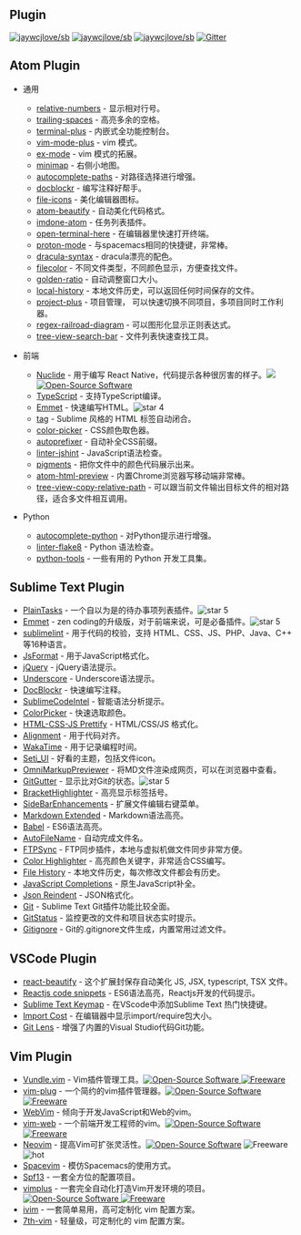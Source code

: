 Plugin
---

[![jaywcjlove/sb](https://jaywcjlove.github.io/sb/ico/awesome.svg)](https://github.com/jaywcjlove/awesome-mac) [![jaywcjlove/sb](https://jaywcjlove.github.io/sb/lang/english.svg)](editor-plugin.md) [![jaywcjlove/sb](https://jaywcjlove.github.io/sb/lang/chinese.svg)](editor-plugin-zh.md) [![Gitter](https://jaywcjlove.github.io/sb/ico/gitter.svg)](https://gitter.im/awesome-mac/cn?utm_source=badge&utm_medium=badge&utm_campaign=pr-badge)

## Atom Plugin

* 通用

  * [relative-numbers](https://atom.io/packages/relative-numbers) - 显示相对行号。
  * [trailing-spaces](https://atom.io/packages/trailing-spaces) - 高亮多余的空格。
  * [terminal-plus](https://atom.io/packages/terminal-plus) - 内嵌式全功能控制台。
  * [vim-mode-plus](https://atom.io/packages/vim-mode-plus) - vim 模式。
  * [ex-mode](https://atom.io/packages/ex-mode) - vim 模式的拓展。
  * [minimap](https://atom.io/packages/minimap) - 右侧小地图。
  * [autocomplete-paths](https://atom.io/packages/autocomplete-paths) - 对路径选择进行增强。
  * [docblockr](https://atom.io/packages/docblockr) - 编写注释好帮手。
  * [file-icons](https://atom.io/packages/file-icons) - 美化编辑器图标。
  * [atom-beautify](https://atom.io/packages/atom-beautify) - 自动美化代码格式。
  * [imdone-atom](https://atom.io/packages/imdone-atom) - 任务列表插件。
  * [open-terminal-here](https://atom.io/packages/open-terminal-here) - 在编辑器里快速打开终端。
  * [proton-mode](https://atom.io/packages/proton-mode) - 与spacemacs相同的快捷键，非常棒。
  * [dracula-syntax](https://atom.io/packages/dracula-syntax) - dracula漂亮的配色。
  * [filecolor](https://atom.io/packages/filecolor) - 不同文件类型，不同颜色显示，方便查找文件。
  * [golden-ratio](https://atom.io/packages/golden-ratio) - 自动调整窗口大小。
  * [local-history](https://atom.io/packages/local-history) - 本地文件历史，可以返回任何时间保存的文件。
  * [project-plus](https://atom.io/packages/project-plus) - 项目管理， 可以快速切换不同项目，多项目同时工作利器。
  * [regex-railroad-diagram](https://atom.io/packages/regex-railroad-diagram) - 可以图形化显示正则表达式。
  * [tree-view-search-bar](https://atom.io/packages/tree-view-search-bar/) - 文件列表快速查找工具。

* 前端

  * [Nuclide](http://nuclide.io) - 用于编写 React Native，代码提示各种很厉害的样子。![][star4 Icon] [![Open-Source Software][OSS Icon]](https://github.com/facebook/nuclide)
  * [TypeScript](https://github.com/TypeStrong/atom-typescript) - 支持TypeScript编译。
  * [Emmet](https://atom.io/packages/emmet) - 快速编写HTML。![star 4][star4 Icon]
  * [tag](https://atom.io/packages/tag) - Sublime 风格的 HTML 标签自动闭合。
  * [color-picker](https://atom.io/packages/color-picker) - CSS颜色取色器。
  * [autoprefixer](https://atom.io/packages/autoprefixer) - 自动补全CSS前缀。
  * [linter-jshint](https://atom.io/packages/linter-jshint) - JavaScript语法检查。
  * [pigments](https://atom.io/packages/pigments) - 把你文件中的颜色代码展示出来。
  * [atom-html-preview](https://atom.io/packages/atom-html-preview) - 内置Chrome浏览器写移动端非常棒。
  * [tree-view-copy-relative-path](https://atom.io/packages/tree-view-copy-relative-path) - 可以跟当前文件输出目标文件的相对路径，适合多文件相互调用。

* Python

  * [autocomplete-python](https://atom.io/packages/autocomplete-python) - 对Python提示进行增强。
  * [linter-flake8](https://atom.io/packages/linter-flake8) - Python 语法检查。
  * [python-tools](https://atom.io/packages/python-tools) - 一些有用的 Python 开发工具集。

## Sublime Text Plugin

* [PlainTasks](https://packagecontrol.io/packages/PlainTasks) - 一个自以为是的待办事项列表插件。![star 5][star5 Icon]
* [Emmet](https://github.com/sergeche/emmet-sublime) - zen coding的升级版，对于前端来说，可是必备插件。![star 5][star5 Icon]
* [sublimelint](https://github.com/lunixbochs/sublimelint) - 用于代码的校验，支持 HTML、CSS、JS、PHP、Java、C++ 等16种语言。
* [JsFormat](https://packagecontrol.io/packages/JsFormat) - 用于JavaScript格式化。
* [jQuery](https://packagecontrol.io/packages/jQuery) - jQuery语法提示。
* [Underscore](https://packagecontrol.io/packages/Underscore.js%20Snippets) - Underscore语法提示。
* [DocBlockr](https://packagecontrol.io/packages/DocBlockr) - 快速编写注释。
* [SublimeCodeIntel](https://packagecontrol.io/packages/SublimeCodeIntel) - 智能语法分析提示。
* [ColorPicker](https://packagecontrol.io/packages/ColorPicker) - 快速选取颜色。
* [HTML-CSS-JS Prettify](https://packagecontrol.io/packages/HTML-CSS-JS%20Prettify) - HTML/CSS/JS 格式化。
* [Alignment](https://packagecontrol.io/packages/Alignment) - 用于代码对齐。
* [WakaTime](https://packagecontrol.io/packages/WakaTime) - 用于记录编程时间。
* [Seti_UI](https://packagecontrol.io/packages/Seti_UI) - 好看的主题，包括文件icon。
* [OmniMarkupPreviewer](https://packagecontrol.io/packages/OmniMarkupPreviewer) - 将MD文件渲染成网页，可以在浏览器中查看。
* [GitGutter](https://packagecontrol.io/packages/GitGutter) - 显示比对Git的状态。![star 5][star5 Icon]
* [BracketHighlighter](https://packagecontrol.io/packages/BracketHighlighter) - 高亮显示标签括号。
* [SideBarEnhancements](https://packagecontrol.io/packages/SideBarEnhancements) - 扩展文件编辑右键菜单。
* [Markdown Extended](https://packagecontrol.io/packages/Markdown%20Extended) - Markdown语法高亮。
* [Babel](https://packagecontrol.io/packages/Babel) - ES6语法高亮。
* [AutoFileName](https://packagecontrol.io/packages/AutoFileName) - 自动完成文件名。
* [FTPSync](https://packagecontrol.io/packages/FTPSync) - FTP同步插件，本地与虚拟机做文件同步非常方便。
* [Color Highlighter](https://packagecontrol.io/packages/Color%20Highlighter) - 高亮颜色关键字，非常适合CSS编写。
* [File History](https://packagecontrol.io/packages/File%20History) - 本地文件历史，每次修改文件都会有历史。
* [JavaScript Completions](https://packagecontrol.io/packages/JavaScript%20Completions) - 原生JavaScript补全。
* [Json Reindent](https://packagecontrol.io/packages/JSON%20Reindent) - JSON格式化。
* [Git](https://packagecontrol.io/packages/Git) - Sublime Text Git插件功能比较全面。
* [GitStatus](https://packagecontrol.io/packages/GitStatus) - 监控更改的文件和项目状态实时提示。
* [Gitignore](https://packagecontrol.io/packages/Gitignore) - Git的.gitignore文件生成，内置常用过滤文件。


## VSCode Plugin

* [react-beautify](https://github.com/taichi/react-beautify) - 这个扩展封保存自动美化 JS, JSX, typescript, TSX 文件。
* [Reactjs code snippets](https://github.com/xabikos/vscode-react) - ES6语法高亮，Reactjs开发的代码提示。
* [Sublime Text Keymap](https://github.com/Microsoft/vscode-sublime-keybindings) - 在VScode中添加Sublime Text 热门快捷键。
* [Import Cost](https://github.com/wix/import-cost) - 在编辑器中显示import/require包大小。
* [Git Lens](https://github.com/eamodio/vscode-gitlens) - 增强了内置的Visual Studio代码Git功能。

## Vim Plugin

* [Vundle.vim](https://github.com/VundleVim/Vundle.vim) - Vim插件管理工具。[![Open-Source Software][OSS Icon] ![Freeware][Freeware Icon]](https://github.com/VundleVim/Vundle.vim)
* [vim-plug](https://github.com/junegunn/vim-plug) - 一个简约的vim插件管理器。[![Open-Source Software][OSS Icon] ![Freeware][Freeware Icon]](https://github.com/junegunn/vim-plug)
* [WebVim](https://github.com/krampstudio/webvim) - 倾向于开发JavaScript和Web的vim。
* [vim-web](https://github.com/jaywcjlove/vim-web) - 一个前端开发工程师的vim。[![Open-Source Software][OSS Icon] ![Freeware][Freeware Icon]](https://github.com/jaywcjlove/vim-web)
* [Neovim](https://neovim.io/) -  提高Vim可扩张灵活性。[![Open-Source Software][OSS Icon]](https://github.com/neovim/neovim) ![Freeware][Freeware Icon] ![hot][hot Icon]
* [Spacevim](https://github.com/ctjhoa/spacevim) -  模仿Spacemacs的使用方式。
* [Spf13](http://vim.spf13.com/) - 一套全方位的配置项目。
* [vimplus](https://github.com/chxuan/vimplus) - 一套完全自动化打造Vim开发环境的项目。[![Open-Source Software][OSS Icon] ![Freeware][Freeware Icon]](https://github.com/chxuan/vimplus)
* [ivim](https://github.com/kepbod/ivim) - 一套简单易用，高可定制化 vim 配置方案。
* [7th-vim](https://github.com/dofy/7th-vim) - 轻量级，可定制化的 vim 配置方案。

[OSS Icon]: https://jaywcjlove.github.io/sb/ico/min-oss.svg
[Freeware Icon]: https://jaywcjlove.github.io/sb/ico/min-free.svg
[hot Icon]: https://jaywcjlove.github.io/sb/ico/min-hot.svg
[tuijian Icon]: https://jaywcjlove.github.io/sb/ico/min-tuijian.svg
[bibei Icon]: https://jaywcjlove.github.io/sb/ico/min-bibei.svg
[red Icon]: https://jaywcjlove.github.io/sb/star/red.svg
[app-store Icon]: https://jaywcjlove.github.io/sb/ico/min-app-store.svg
[star0 Icon]: https://jaywcjlove.github.io/sb/star/red0.svg
[star1 Icon]: https://jaywcjlove.github.io/sb/star/red1.svg
[star2 Icon]: https://jaywcjlove.github.io/sb/star/red2.svg
[star3 Icon]: https://jaywcjlove.github.io/sb/star/red3.svg
[star4 Icon]: https://jaywcjlove.github.io/sb/star/red4.svg
[star5 Icon]: https://jaywcjlove.github.io/sb/star/red5.svg
